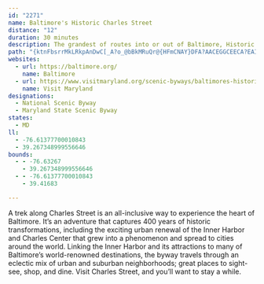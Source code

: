 ```yaml
---
id: "2271"
name: Baltimore's Historic Charles Street
distance: "12"
duration: 30 minutes
description: The grandest of routes into or out of Baltimore, Historic Charles Street follows the city's best known artery through fashionable cultural, residential, and commercial districts. Visit Charles Street, and you’ll want to stay a while.
path: "{ktnFbsrrMkLRkpAnDwC[_A?o_@bBkMRuQr@{HFmCNAY}DFA?AACEGGCEECA?EAI@]RC?iDRY^}DJefAzCesAbDuZbAeS`@y@@a@AC@YDuBLwb@dAk@DkGNcBBQIgBtEw@|A}@|AcArAmAvAkAnAANsn@dG}c@rFwN`AqOv@oE^sc@lCmKx@wTjAyo@fE[O_DiA{C}AwA_AcAy@iAkAmDqEEEc@Y_@Q]MYIQEm@Ks@Ae@F_@Lq@Z]Vc@`@WZKTQ`@_@vAwAnHSt@KVS`@U\\Y^UTSLYPg@P_@Hq@FgAAmGQsACuBEm@EuAQgAWu@[g@[}AmAm@g@g@a@i@Yk@QwA]o@I}B[}Cc@gAKYAc@@_@B_AT[Lm@\\_@XIJe@x@i@vA[dA_@~@Yf@W`@a@b@ML}@v@k@b@i@f@Y\\e@n@Q\\[n@Uj@m@hB]~@Yp@c@v@_@h@[`@_@\\a@Vg@Vg@PYHc@J]DS@Q?Y?c@?QA]Ee@IiEsAuDeAsBq@SGu@U}A]_AQ]Io@KmASoAKmC]iGu@sC_@c@GuFcAoBi@m@Q_Ba@[IqA]q@QQG"
websites:
  - url: https://baltimore.org/
    name: Baltimore
  - url: https://www.visitmaryland.org/scenic-byways/baltimores-historic-charles-street
    name: Visit Maryland
designations:
  - National Scenic Byway
  - Maryland State Scenic Byway
states:
  - MD
ll:
  - -76.61377700010843
  - 39.267348999556646
bounds:
  - - -76.63267
    - 39.267348999556646
  - - -76.61377700010843
    - 39.41683

---
```


A trek along Charles Street is an all-inclusive way to experience the heart of Baltimore. It’s an adventure that captures 400 years of historic transformations, including the exciting urban renewal of the Inner Harbor and Charles Center that grew into a phenomenon and spread to cities around the world. Linking the Inner Harbor and its attractions to many of Baltimore’s world-renowned destinations, the byway travels through an eclectic mix of urban and suburban neighborhoods; great places to sight-see, shop, and dine. Visit Charles Street, and you’ll want to stay a while.
